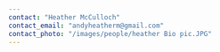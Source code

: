 ```yaml
---
contact: "Heather McCulloch"
contact_email: "andyheatherm@gmail.com"
contact_photo: "/images/people/heather Bio pic.JPG"
---
```

